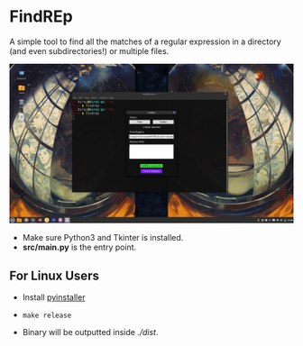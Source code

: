 # FindREp
A simple tool to find all the matches of a regular expression in a directory (and even subdirectories!) or multiple files.

![FindREp Screenshot](img/ss.png "FindREp Screenshot")

* Make sure Python3 and Tkinter is installed.
* __src/main.py__ is the entry point.

## For Linux Users
* Install [pyinstaller](https://pyinstaller.readthedocs.io/en/stable/)
* ```
  make release
  ```
* Binary will be outputted inside _./dist_.
